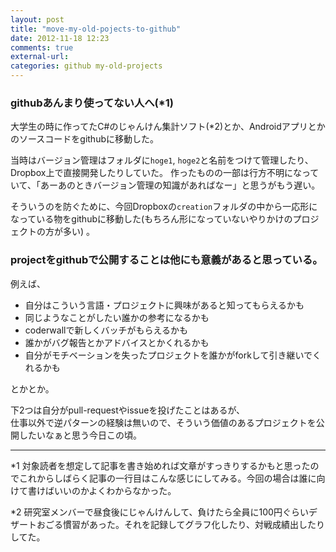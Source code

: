 ```yaml
---
layout: post
title: "move-my-old-pojects-to-github"
date: 2012-11-18 12:23
comments: true
external-url:
categories: github my-old-projects
---
```


### githubあんまり使ってない人へ(*1)


大学生の時に作ってたC#のじゃんけん集計ソフト(*2)とか、Androidアプリとかのソースコードをgithubに移動した。

当時はバージョン管理はフォルダに`hoge1`, `hoge2`と名前をつけて管理したり、Dropbox上で直接開発したりしていた。
作ったものの一部は行方不明になっていて、「あーあのときバージョン管理の知識があればなー」と思うがもう遅い。

そういうのを防ぐために、今回Dropboxの`creation`フォルダの中から一応形になっている物をgithubに移動した(もちろん形になっていないやりかけのプロジェクトの方が多い)
。

### projectをgithubで公開することは他にも意義があると思っている。
例えば、

- 自分はこういう言語・プロジェクトに興味があると知ってもらえるかも
- 同じようなことがしたい誰かの参考になるかも
- coderwallで新しくバッチがもらえるかも
- 誰かがバグ報告とかアドバイスとかくれるかも
- 自分がモチベーションを失ったプロジェクトを誰かがforkして引き継いでくれるかも

とかとか。


下2つは自分がpull-requestやissueを投げたことはあるが、  
仕事以外で逆パターンの経験は無いので、そういう価値のあるプロジェクトを公開したいなぁと思う今日この頃。

---

*1 対象読者を想定して記事を書き始めれば文章がすっきりするかもと思ったのでこれからしばらく記事の一行目はこんな感じにしてみる。今回の場合は誰に向けて書けばいいのかよくわからなかった。

*2 研究室メンバーで昼食後にじゃんけんして、負けたら全員に100円ぐらいデザートおごる慣習があった。それを記録してグラフ化したり、対戦成績出したりしてた。